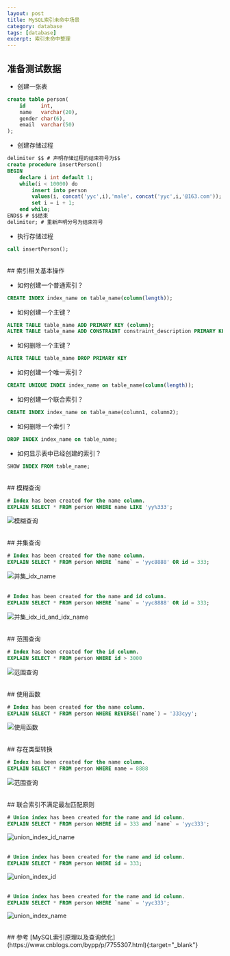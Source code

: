 ```yaml
---
layout: post
title: MySQL索引未命中场景
category: database
tags: [database]
excerpt: 索引未命中整理
---
```

## 准备测试数据

- 创建一张表  

``` sql
create table person(
    id     int,
    name   varchar(20),
    gender char(6),
    email  varchar(50)
);
```

- 创建存储过程  

``` sql
delimiter $$ # 声明存储过程的结束符号为$$
create procedure insertPerson()
BEGIN
    declare i int default 1;
    while(i < 10000) do
        insert into person 
        values(i, concat('yyc',i),'male', concat('yyc',i,'@163.com'));
        set i = i + 1;
    end while;
END$$ # $$结束
delimiter; # 重新声明分号为结束符号

```

- 执行存储过程  

``` sql
call insertPerson();
```

<br>
## 索引相关基本操作

- 如何创建一个普通索引？
``` sql
CREATE INDEX index_name on table_name(column(length));
```

- 如何创建一个主键？
``` sql
ALTER TABLE table_name ADD PRIMARY KEY (column);
ALTER TABLE table_name ADD CONSTRAINT constraint_description PRIMARY KEY (column);
```

- 如何删除一个主键？
``` sql
ALTER TABLE table_name DROP PRIMARY KEY
```

- 如何创建一个唯一索引？
``` sql
CREATE UNIQUE INDEX index_name on table_name(column(length));
```

- 如何创建一个联合索引？
``` sql
CREATE INDEX index_name on table_name(column1, column2);
```

- 如何删除一个索引？
``` sql
DROP INDEX index_name on table_name;
```

- 如何显示表中已经创建的索引？
``` sql
SHOW INDEX FROM table_name;
```



<br>
## 模糊查询  

``` sql
# Index has been created for the name column.
EXPLAIN SELECT * FROM person WHERE name LIKE 'yy%333';
```
![模糊查询](http://px8rn4o1y.bkt.clouddn.com/%E6%A8%A1%E7%B3%8A%E5%8C%B9%E9%85%8D.png)  

<br>
## 并集查询  

``` sql
# Index has been created for the name column.
EXPLAIN SELECT * FROM person WHERE `name` = 'yyc8888' OR id = 333;
```
![并集_idx_name](http://px8rn4o1y.bkt.clouddn.com/%E5%B9%B6%E9%9B%86_idx_name.png)  
<br>
``` sql
# Index has been created for the name and id column.
EXPLAIN SELECT * FROM person WHERE `name` = 'yyc8888' OR id = 333;
```
![并集_idx_id_and_idx_name](http://px8rn4o1y.bkt.clouddn.com/%E5%B9%B6%E9%9B%86_idx_id_and_idx_name.png)  


<br>
## 范围查询  

``` sql
# Index has been created for the id column.
EXPLAIN SELECT * FROM person WHERE id > 3000
```
![范围查询](http://px8rn4o1y.bkt.clouddn.com/%E8%8C%83%E5%9B%B4%E6%9F%A5%E8%AF%A2.png)  

<br>
## 使用函数  

``` sql
# Index has been created for the name column.
EXPLAIN SELECT * FROM person WHERE REVERSE(`name`) = '333cyy';
```
![使用函数](http://px8rn4o1y.bkt.clouddn.com/%E4%BD%BF%E7%94%A8%E5%87%BD%E6%95%B0.png)  

<br>
## 存在类型转换  

``` sql
# Index has been created for the name column.
EXPLAIN SELECT * FROM person WHERE name = 8888
```
![范围查询](http://px8rn4o1y.bkt.clouddn.com/%E5%AD%98%E5%9C%A8%E7%B1%BB%E5%9E%8B%E8%BD%AC%E6%8D%A2.png)  

<br>
## 联合索引不满足最左匹配原则   

``` sql
# Union index has been created for the name and id column.
EXPLAIN SELECT * FROM person WHERE id = 333 and `name` = 'yyc333';
```
![union_index_id_name](http://px8rn4o1y.bkt.clouddn.com/%E8%81%94%E5%90%88%E7%B4%A2%E5%BC%95_id_name.png)  
<br>
``` sql
# Union index has been created for the name and id column.
EXPLAIN SELECT * FROM person WHERE id = 333;
```
![union_index_id](http://px8rn4o1y.bkt.clouddn.com/%E8%81%94%E5%90%88%E7%B4%A2%E5%BC%95_id.png)  
<br>
``` sql
# Union index has been created for the name and id column.
EXPLAIN SELECT * FROM person WHERE `name` = 'yyc333';
```
![union_index_name](http://px8rn4o1y.bkt.clouddn.com/%E8%81%94%E5%90%88%E7%B4%A2%E5%BC%95_name.png)  

<br>
## 参考
[MySQL索引原理以及查询优化](https://www.cnblogs.com/bypp/p/7755307.html){:target="_blank"}